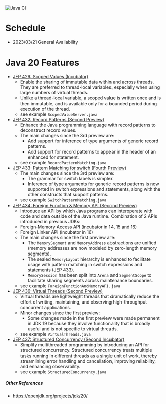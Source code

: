 ![Java CI](https://github.com/xtermi2/java20/workflows/Java%20CI/badge.svg)

# Schedule

- 2023/03/21 General Availability

# Java 20 Features

- [JEP 429: Scoped Values (Incubator)](https://openjdk.org/jeps/429)
    - Enable the sharing of immutable data within and across threads. They are preferred to thread-local variables,
      especially when using large numbers of virtual threads.
    - Unlike a thread-local variable, a scoped value is written once and is then immutable, and is available only for a
      bounded period during execution of the thread.
    - see example `ScopedValueServer.java`
- [JEP 432: Record Patterns (Second Preview)](https://openjdk.org/jeps/432)
    - Enhance the Java programming language with record patterns to deconstruct record values.
    - The main changes since the 3rd preview are:
        - Add support for inference of type arguments of generic record patterns.
        - Add support for record patterns to appear in the header of an enhanced for statement.
    - see example `RecordPatternMatching.java`
- [JEP 433: Pattern Matching for switch (Fourth Preview)](https://openjdk.java.net/jeps/433)
    - The main changes since the 3rd preview are:
        - The grammar for switch labels is simpler.
        - Inference of type arguments for generic record patterns is now supported in switch expressions and statements,
          along with the other constructs that support patterns.
    - see example `SwitchPatternMatching.java`
- [JEP 434: Foreign Function & Memory API (Second Preview)](https://openjdk.java.net/jeps/434)
    - Introduce an API by which Java programs can interoperate with code and data outside of the Java runtime.
      Combination of 2 APIs introduced in previous JDKs:
    - Foreign-Memory Access API (incubator in 14, 15 and 16)
    - Foreign Linker API (incubator in 16)
    - The main changes since the first preview are:
        - The `MemorySegment` and `MemoryAddress` abstractions are unified (memory addresses are now modeled by
          zero-length memory segments).
        - The sealed `MemoryLayout` hierarchy is enhanced to facilitate usage with pattern matching in switch
          expressions and statements (JEP 433).
        - `MemorySession` has been split into `Arena` and `SegmentScope` to facilitate sharing segments across
          maintenance boundaries.
    - see example `ForeignFunctionAndMemoryAPI.java`
- [JEP 436: Virtual Threads (Second Preview)](https://openjdk.java.net/jeps/436)
    - Virtual threads are lightweight threads that dramatically reduce the effort of writing, maintaining, and observing
      high-throughput concurrent applications.
    - Minor changes since the first preview:
        - Some changes made in the first preview were made permanent in JDK 19 because they involve functionality that
          is broadly useful and is not specific to virtual threads.
    - see example `VirtualThreads.java`
- [JEP 437: Structured Concurrency (Second Incubator)](https://openjdk.java.net/jeps/437)
    - Simplify multithreaded programming by introducing an API for structured concurrency. Structured concurrency treats
      multiple tasks running in different threads as a single unit of work, thereby streamlining error handling and
      cancellation, improving reliability, and enhancing observability.
    - see example `StructuredConcurrency.java`

##### Other References

- https://openjdk.org/projects/jdk/20/
